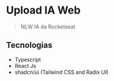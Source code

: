 # Upload IA Web

> NLW IA da Rocketseat

## Tecnologias

- Typescript
- React Js
- shadcn/ui (Tailwind CSS and Radix UI)
